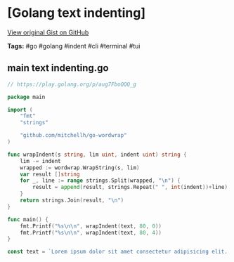 # [Golang text indenting] 

[View original Gist on GitHub](https://gist.github.com/Integralist/cc610e9cf70c6a52042cc3ae9a7ba97e)

**Tags:** #go #golang #indent #cli #terminal #tui

## main text indenting.go

```go
// https://play.golang.org/p/aug7FboQQQ_g

package main

import (
	"fmt"
	"strings"

	"github.com/mitchellh/go-wordwrap"
)

func wrapIndent(s string, lim uint, indent uint) string {
	lim -= indent
	wrapped := wordwrap.WrapString(s, lim)
	var result []string
	for _, line := range strings.Split(wrapped, "\n") {
		result = append(result, strings.Repeat(" ", int(indent))+line)
	}
	return strings.Join(result, "\n")
}

func main() {
	fmt.Printf("%s\n\n", wrapIndent(text, 80, 0))
	fmt.Printf("%s\n\n", wrapIndent(text, 80, 4))
}

const text = `Lorem ipsum dolor sit amet consectetur adipisicing elit. Maxime mollitia, molestiae quas vel sint commodi repudiandae consequuntur voluptatum laborum numquam blanditiis harum quisquam eius sed odit fugiat iusto fuga praesentium optio, eaque rerum! Provident similique accusantium nemo autem. Veritatis obcaecati tenetur iure eius earum ut molestias architecto voluptate aliquam nihil, eveniet aliquid culpa officia aut! Impedit sit sunt quaerat, odit, tenetur error, harum nesciunt ipsum debitis quas aliquid. Reprehenderit, quia. Quo neque error repudiandae fuga?`

```

